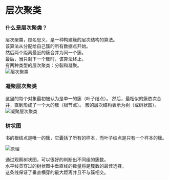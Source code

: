 # 层次聚类
### 什么是层次聚类？
层次聚类，顾名思义，是一种构建簇的层次结构的算法。  
该算法从分配给自己簇的所有数据点开始。  
然后两个距离最近的簇合并为同一个簇。  
最后，当只剩下一个簇时，该算法终止。  
有两种类型的层次聚类：分裂和凝聚。  
![层次聚类]()
### 凝聚层次聚类
这里的每个对象最初被认为是单一的簇（叶子结点）。
然后，最相似的簇依次合并，直到形成了一个大的簇（根节点）。
簇的层次结构表示为树（或树状图）。
![凝聚层次聚类]()

### 树状图
书的根结点是唯一的簇，它囊括了所有的样本，而叶子结点是只有一个样本的簇。

![原理]()


通过观察树状图，可以很好的判断出不同组的簇数。  
水平线贯穿过的树状图中垂直线的数量将是簇数的最佳选择，  
这条线保证了垂直横穿的最大距离并且不与簇相交。



